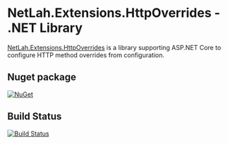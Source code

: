 # NetLah.Extensions.HttpOverrides - .NET Library

[NetLah.Extensions.HttpOverrides](https://www.nuget.org/packages/NetLah.Extensions.HttpOverrides/) is a library supporting ASP.NET Core to configure HTTP method overrides from configuration.

## Nuget package

[![NuGet](https://img.shields.io/nuget/v/NetLah.Extensions.HttpOverrides.svg?style=flat-square&label=nuget&colorB=00b200)](https://www.nuget.org/packages/NetLah.Extensions.HttpOverrides/)

## Build Status

[![Build Status](https://img.shields.io/endpoint.svg?url=https%3A%2F%2Factions-badge.atrox.dev%2FNetLah%2Fhttp-overrides%2Fbadge%3Fref%3Dmain&style=flat)](https://actions-badge.atrox.dev/NetLah/http-overrides/goto?ref=main)
